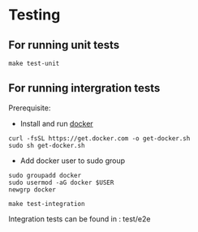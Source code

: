 # Testing

## For running unit tests
```
make test-unit
```

## For running intergration tests

Prerequisite:
* Install and run [docker](https://docs.docker.com/engine/install/)
```
curl -fsSL https://get.docker.com -o get-docker.sh
sudo sh get-docker.sh
```
* Add docker user to sudo group
```
sudo groupadd docker
sudo usermod -aG docker $USER
newgrp docker
```

```
make test-integration
```
Integration tests can be found in : test/e2e